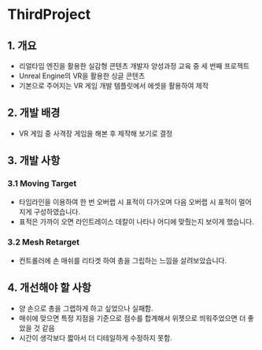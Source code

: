 # ThirdProject

## 1. 개요
 
* 리얼타임 엔진을 활용한 실감형 콘텐츠 개발자 양성과정 교육 중 세 번째 프로젝트
* Unreal Engine의 VR을 활용한 싱글 콘텐츠
* 기본으로 주어지는 VR 게임 개발 템플릿에서 에셋을 활용하여 제작

## 2. 개발 배경
* VR 게임 중 사격장 게임을 해본 후 제작해 보기로 결정

## 3. 개발 사항 

### 3.1 Moving Target
* 타임라인을 이용하여 한 번 오버랩 시 표적이 다가오며 다음 오버랩 시 표적이 멀어지게 구성하였습니다.
* 표적은 가까이 오면 라인트레이스 데칼이 나타나 어디에 맞췄는지 보이게 했습니다.

### 3.2 Mesh Retarget
* 컨트롤러에 손 매쉬를 리타겟 하여 총을 그립하는 느낌을 살려보았습니다.

## 4. 개선해야 할 사항
* 양 손으로 총을 그랩하게 하고 싶었으나 실패함.
* 매쉬에 맞으면 특정 지점을 기준으로 점수를 합계해서 위젯으로 띄워주었으면 더 좋았을 것 같음
* 시간이 생각보다 짧아서 더 디테일하게 수정하지 못함.
